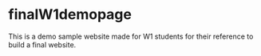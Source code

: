 # finalW1demopage
This is a demo sample website made for W1 students for their reference to build a final website.
